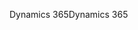 <span data-ttu-id="370db-101">Dynamics 365</span><span class="sxs-lookup"><span data-stu-id="370db-101">Dynamics 365</span></span>